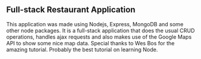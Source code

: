 ## Full-stack Restaurant Application

This application was made using Nodejs, Express, MongoDB and some other node packages.
It is a full-stack application that does the usual CRUD operations, handles ajax requests
and also makes use of the Google Maps API to show some nice map data.
Special thanks to Wes Bos for the amazing tutorial. Probably the best tutorial on learning Node.
